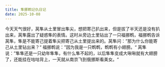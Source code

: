 ```yaml
---
title: 隼挪鹎记仇日记
date: 2025-10-08
---
```

今天天气很好，莴隼从土里冒出隼尖，想把寄己扒出来，但是拔了半天还是没有扒出来，莴隼露出了疑惑隼的表情。这时从旁边土里钻出了一只福挪鹎，福挪鹎告诉莴隼，隼是不能寄己提着隼尖把寄己从土里提出来的。莴隼问：”那为什么你能寄己从土里钻出来？“ 福挪鹎说：”因为我是一只鹎鹎，鹎鹎有小翅膀。“ 莴隼说：”隼隼还是一只幼年隼隼，有什么隼不起的，以后隼隼变成大啾啾就有大翅膀了，还能挂在咕咕背上，一天就从南京飞到俄挪斯看美女。“
